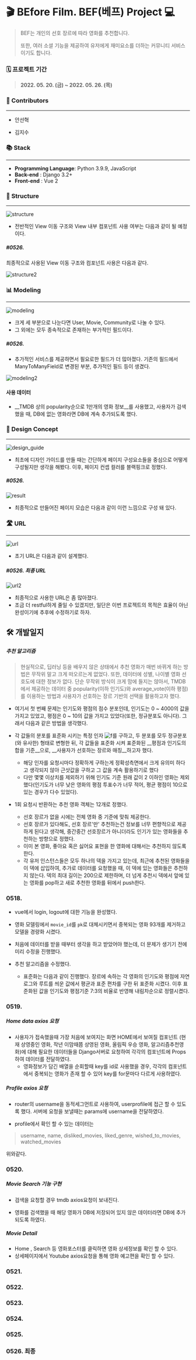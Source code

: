 # 🎬 BEfore Film. BEF(베프) Project 💻



> BEF는 개인의 선호 장르에 따라 영화를 추천합니다.
>
> 또한, 여러 소셜 기능을 제공하여 유저에게 재미요소를 더하는 커뮤니티 서비스이기도 합니다.



### 🗓 프로젝트 기간

> __2022. 05. 20. (금) ~ 2022. 05. 26. (목)__



### 🤼 Contributors

---

- 안선혁

- 김지수



### 📚 Stack

---

- __Programming Language__: Python 3.9.9, JavaScript
- __Back-end__ : Django 3.2+
- __Front-end__ : Vue 2



### 🧱 Structure

---

![structure](README.assets/structure.png)

- 전반적인 View 이동 구조와 View 내부 컴포넌트 사용 여부는 다음과 같이 될 예정이다.



##### #0526.

최종적으로 사용된 View 이동 구조와 컴포넌트 사용은 다음과 같다.

![structure2](README.assets/structure2.png)



### 📊 Modeling

---

![modeling](README.assets/modeling.png)

- 크게 세 부분으로 나눈다면 User, Movie, Community로 나눌 수 있다.
- 그 외에는 모두 종속적으로 존재하는 부가적인 필드이다.



##### #0526.

- 추가적인 서비스를 제공하면서 필요로한 필드가 더 많아졌다. 기존의 필드에서 ManyToManyField로 변경된 부분, 추가적인 필드 등이 생겼다. 

![modeling2](README.assets/modeling2.png)



#### 사용 데이터

- __TMDB 상의 popularity순으로 1만개의 영화 정보__를 사용했고, 사용자가 검색했을 때, DB에 없는 영화라면 DB에 계속 추가되도록 했다.



### 📂 Design Concept

___

![design_guide](README.assets/design_guide.png)

- 최초에 디자인 가이드를 만들 때는 간단하게 페이지 구성요소들을 중심으로 어떻게 구성될지만 생각을 해봤다. 이후, 페이지 컨셉 컬러를 블랙핑크로 정했다.



##### #0526.

![result](README.assets/result.png)

- 최종적으로 만들어진 페이지 모습은 다음과 같이 이런 느낌으로 구성 돼 있다.



### 🛣 URL

---

![url](README.assets/url.png)

- 초기 URL은 다음과 같이 설계했다.



##### #0526. 최종 URL

![url2](README.assets/url2.png)

- 최종적으로 사용한 URL은 좀 많아졌다.
- 조금 더 restful하게 줄일 수 있겠지만, 일단은 이번 프로젝트의 목적은 효율이 아닌 완성이기에 추후에 수정하기로 하자.



## 🛠 개발일지

##### 추천 알고리즘

>  현실적으로, 딥러닝 등을 배우지 않은 상태에서 추천 영화가 매번 바뀌게 하는 방법은 무작위 말고 크게 떠오르는게 없었다. 또한, 데이터에 성별, 나이별 영화 선호도에 대한 정보가 없다. 단순 무작위 방식이 크게 맘에 들지는 않아서, TMDB에서 제공하는 데이터 중 popularity(이하 인기도)와 average_vote(이하 평점)를 이용하는 방법과 사용자가 선호하는 장르 기반의 선택을 활용하고자 했다.



- 여기서 첫 번째 문제는 인기도와 평점의 점수 분포인데, 인기도는 0 ~ 4000의 값을 가지고 있었고, 평점은 0 ~ 10의 값을 가지고 있었다(또한, 정규분포도 아니다). 그래서 다음과 같은 방법을 생각했다.



- 각 값들의 분포를 표준화 시키는 특정 인자  ![f](https://wikimedia.org/api/rest_v1/media/math/render/svg/132e57acb643253e7810ee9702d9581f159a1c61)를 구하고, 두 분포를 모두 정규분포(와 유사한) 형태로 변형한 뒤, 각 값들을 표준화 시켜 표준화된 __평점과 인기도의 합을 기준__으로, __사용자가 선호하는 장르와 매칭__하고자 했다. 
  - 해당 인자를 요청시마다 정확하게 구하는게 정확성측면에서 크게 유의미 하다고 생각되지 않아 근삿값을 구하고 그 값을 계속 활용하기로 했다
  - 다만 몇몇 이상치를 제외하기 위해 인기도 기준 원래 값이 2 이하인 영화는 제외했다(인기도가 너무 낮은 영화의 평점 투표수가 너무 적어, 평균 평점이 10으로 있는 경우가 다수 있었다).



- 1회 요청시 반환하는 추천 영화 객체는 12개로 정했다. 
  - 선호 장르가 없을 시에는 전체 영화 중 기준에 맞춰 제공한다.
  - 선호 장르가 있다해도, 선호 장르'만' 추천하는건 정보를 너무 편향적으로 제공하게 된다고 생각해, 중간중간 선호장르가 아니더라도 인기가 있는 영화들을 추천하는 방향으로 정했다.
  - 이미 본 영화, 좋아요 혹은 싫어요 표현을 한 영화에 대해서는 추천하지 않도록 한다.
  - 각 유저 인스턴스들은 모두 하나의 덱을 가지고 있는데, 최근에 추천된 영화들을 이 덱에 삽입하여, 추가로 데이터를 요청했을 때, 이 덱에 있는 영화들은 추천하지 않는다. 덱의 최대 길이는 200으로 제한하며, 더 넘게 추천시 덱에서 앞에 있는 영화를 pop하고 새로 추천한 영화를 뒤에서 push한다.



### 0518.

- vue에서 login, logout에 대한 기능을 완성했다.

- 영화 모델링에서 `movie_id`를 `pk`로 대체시키면서 중복되는 영화 93개를 제거하고 모델을 경량화 시켰다.
- 처음에 데이터를 받을 때부터 생각을 하고 받았어야 했는데, 더 문제가 생기기 전에 미리 수정을 진행했다.



- 추천 알고리즘을 수정했다.
  - 표준화는 다음과 같이 진행했다. 장르에 속하는 각 영화의 인기도와 평점에 자연로그와 루트를 씌운 값에서 평균과 표준 편차를 구한 뒤 표준화 시켰다. 이후 표준화된 값을 인기도와 평점기준 7:3의 비율로 반영해 내림차순으로 정렬시켰다.



### 0519. 

##### Home data axios 요청

- 사용자가 접속했을때 가장 처음에 보여지는 화면 HOME에서 보여질 컴포넌트 (현재 상영중인 영화, 작년 이맘때쯤 상영된 영화, 올림픽 우승 영화, 알고리즘추천영화)에 대해 필요한 데이터들을 Django서버로 요청하여 각각의 컴포넌트에 Props하여 데이터를 전달하였다.
  - 영화정보가 담긴 배열을 순회할때 key를 id로 사용했을 경우, 각각의 컴포넌트에서 중복되는 영화가 존재 할 수 있어 key를 for문마다 다르게 사용하였다.



##### Profile axios 요청

- router의 username을 동적세그먼트로 사용하여, userprofile에 접근 할 수 있도록 했다. 서버에 요청을 보낼때는  params에 username을 전달하였다.

-  profile에서 확인 할 수 있는 데이터는

  >  username, name, disliked_movies, liked_genre, wished_to_movies, watched_movies 

  위와같다.



### 0520. 

##### Movie Search 기능 구현

- 검색을 요청할 경우 tmdb axios요청이 보내진다.

- 영화를 검색했을 때 해당 영화가 DB에 저장되어 있지 않은 데이터라면 DB에 추가 되도록 하였다.



##### Movie Detail

- Home , Search 등 영화포스터를 클릭하면  영화 상세정보를 확인 할 수 있다.
- 상세페이지에서 Youtube axios요청을 통해 영화 예고편을 확인 할 수 있다.





### 0521.



### 0522.



### 0523.



### 0524.



### 0525.



### 0526. 최종

